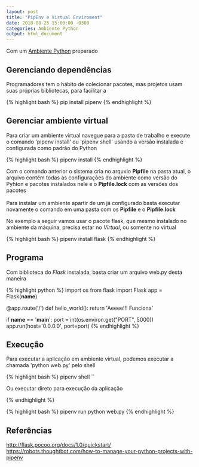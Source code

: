 ```yaml
---
layout: post
title: "PipEnv e Virtual Enviroment"
date: 2018-08-25 15:00:00 -0300
categories: Ambiente Python
output: html_document      
---
```




Com um [Ambiente Python](../Ambiente_Python) preparado 

## Gerenciando dependências

Programadores tem o hábito de colecionar pacotes, mas projetos usam suas próprias bibliotecas, para facilitar a


{% highlight bash %}
pip install pipenv
{% endhighlight %}

## Gerenciar ambiente virtual

Para criar um ambiente virtual navegue para a pasta de trabalho e execute o comando 'pipenv install' ou 'pipenv shell' usando a versão instalada e configurada como padrão do Python<br>


{% highlight bash %}
pipenv install 
{% endhighlight %}

Com o comando anterior o sistema cria no arquvio **Pipfile** na pasta atual, o arquivo contém todas as configurações do ambiente como versão do Pyhton e pacotes instalados nele e o **Pipfile.lock** com as versões dos pacotes<br><br>
Para instalar um ambiente apartir de um já configurado basta executar novamente o comando em uma pasta com os **Pipfile** e o **Pipfile.lock**

No exemplo a seguir vamos usar o pacote flask, que mesmo instalado no ambiente da máquina, precisa estar no *Virtual*, ou somente no virtual


{% highlight bash %}
pipenv install flask
{% endhighlight %}

## Programa

Com biblioteca do *Flask* instalada, basta criar um arquivo web.py desta maneira


{% highlight python %}
import os
from flask import Flask
app = Flask(__name__)

@app.route('/')
def hello_world():
    return 'Aeeee!!! Funciona'
	
if __name__ == '__main__':
    port = int(os.environ.get("PORT", 5000))
    app.run(host='0.0.0.0', port=port)
{% endhighlight %}

## Execução

Para executar a aplicação em ambiente virtual, podemos executar a chamada 'python web.py' pelo shell 


{% highlight bash %}
pipenv shell
``

Ou executar direto para execução da aplicação 

{% endhighlight %}

{% highlight bash %}
pipenv run python web.py
{% endhighlight %}
## Referências
<http://flask.pocoo.org/docs/1.0/quickstart/><br>
<https://robots.thoughtbot.com/how-to-manage-your-python-projects-with-pipenv>


